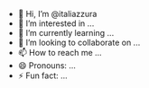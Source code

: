 - 👋 Hi, I’m @italiazzura
- 👀 I’m interested in ...
- 🌱 I’m currently learning ...
- 💞️ I’m looking to collaborate on ...
- 📫 How to reach me ...
- 😄 Pronouns: ...
- ⚡ Fun fact: ...

<!---
italiazzura/italiazzura is a ✨ special ✨ repository because its `README.md` (this file) appears on your GitHub profile.
You can click the Preview link to take a look at your changes.
--->
